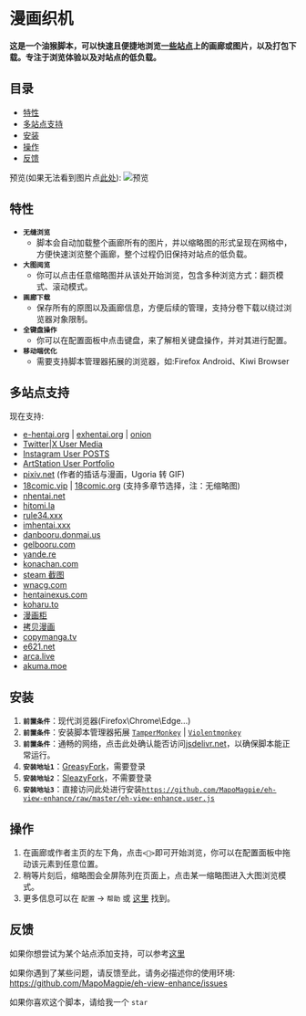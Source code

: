 # 漫画织机

**这是一个油猴脚本，可以快速且便捷地浏览[一些站点](#multi-site-support)上的画廊或图片，以及打包下载。专注于浏览体验以及对站点的低负载。**

## 目录

- [特性](#features)
- [多站点支持](#multi-site-support)
- [安装](#installation)
- [操作](#operates)
- [反馈](#feedback)

预览(如果无法看到图片点[此处](./preview.md)):
![预览](./eh-view-enhance-showcase3.avif '预览')

## <a name="features">特性</a>

- **`无缝浏览`**
  - 脚本会自动加载整个画廊所有的图片，并以缩略图的形式呈现在网格中，方便快速浏览整个画廊，整个过程仍旧保持对站点的低负载。
- **`大图阅览`**
  - 你可以点击任意缩略图并从该处开始浏览，包含多种浏览方式：翻页模式、滚动模式。
- **`画廊下载`**
  - 保存所有的原图以及画廊信息，方便后续的管理，支持分卷下载以绕过浏览器对象限制。
- **`全键盘操作`**
  - 你可以在配置面板中点击键盘，来了解相关键盘操作，并对其进行配置。
- **`移动端优化`**
  - 需要支持脚本管理器拓展的浏览器，如:Firefox Android、Kiwi Browser

## <a name="multi-site-support">多站点支持</a>

现在支持:

- [e-hentai.org](https://e-hentai.org) | [exhentai.org](https://exhentai.org) | [onion](https://exhentai55ld2wyap5juskbm67czulomrouspdacjamjeloj7ugjbsad.onion)
- [Twitter|X User Media](https://x.com/NASA/media)
- [Instagram User POSTS](https://www.instagram.com/nasa)
- [ArtStation User Portfolio](https://www.artstation.com)
- [pixiv.net](https://pixiv.net) (作者的插话与漫画，Ugoria 转 GIF)
- [18comic.vip](https://18comic.vip) | [18comic.org](https://18comic.org) (支持多章节选择，注：无缩略图)
- [nhentai.net](https://nhentai.net)
- [hitomi.la](https://hitomi.la)
- [rule34.xxx](https://rule34.xxx)
- [imhentai.xxx](https://imhentai.xxx)
- [danbooru.donmai.us](https://danbooru.donmai.us)
- [gelbooru.com ](https://gelbooru.com)
- [yande.re](https://yande.re)
- [konachan.com](https://konachan.com)
- [steam 截图](https://steamcommunity.com/id/some/screenshots)
- [wnacg.com](https://www.wnacg.com)
- [hentainexus.com](https://hentainexus.com)
- [koharu.to](https://koharu.to)
- [漫画柜](https://www.manhuagui.com)
- [拷贝漫画](https://www.mangacopy.com)
- [copymanga.tv](https://www.copymanga.tv)
- [e621.net](https://e621.net)
- [arca.live](https://arca.live)
- [akuma.moe](https://akuma.moe)

## <a name="installation">安装</a>

1. **`前置条件`**：现代浏览器(Firefox\Chrome\Edge...)
1. **`前置条件`**：安装脚本管理器拓展 [`TamperMonkey`](https://www.tampermonkey.net/) | [`Violentmonkey`](https://violentmonkey.github.io/)
1. **`前置条件`**：通畅的网络，点击此处确认能否访问[jsdelivr.net](https://cdn.jsdelivr.net)，以确保脚本能正常运行。
1. **`安装地址1`**：[GreasyFork](https://greasyfork.org/en/scripts/397848-e-hentai-view-enhance)，需要登录
1. **`安装地址2`**：[SleazyFork](https://sleazyfork.org/en/scripts/397848-e-hentai-view-enhance)，不需要登录
1. **`安装地址3`**：直接访问此处进行安装[`https://github.com/MapoMagpie/eh-view-enhance/raw/master/eh-view-enhance.user.js`](https://github.com/MapoMagpie/eh-view-enhance/raw/master/eh-view-enhance.user.js)

## <a name="operates">操作</a>

1. 在画廊或作者主页的左下角，点击`<🎑>`即可开始浏览，你可以在配置面板中拖动该元素到任意位置。
1. 稍等片刻后，缩略图会全屏陈列在页面上，点击某一缩略图进入大图浏览模式。
1. 更多信息可以在 `配置` -> `帮助` 或 [这里](./HELP_CN.md) 找到。

## <a name="feedback">反馈</a>

如果你想尝试为某个站点添加支持，可以参考[这里](./CONTRIBUTING.md)

如果你遇到了某些问题，请反馈至此，请务必描述你的使用环境: https://github.com/MapoMagpie/eh-view-enhance/issues

如果你喜欢这个脚本，请给我一个 `star`
